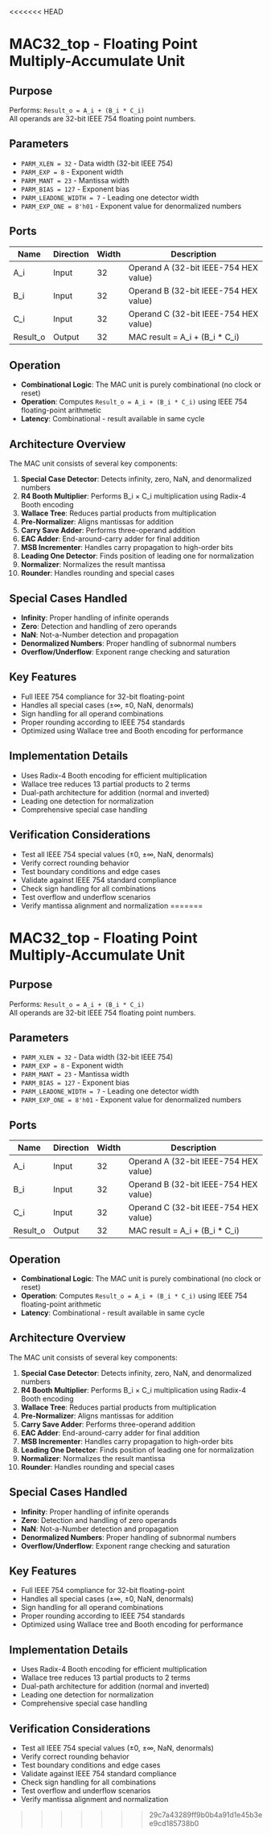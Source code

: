 <<<<<<< HEAD
# MAC32_top - Floating Point Multiply-Accumulate Unit

## Purpose
Performs: `Result_o = A_i + (B_i * C_i)`  
All operands are 32-bit IEEE 754 floating point numbers.

## Parameters
- `PARM_XLEN = 32` - Data width (32-bit IEEE 754)
- `PARM_EXP = 8` - Exponent width
- `PARM_MANT = 23` - Mantissa width
- `PARM_BIAS = 127` - Exponent bias
- `PARM_LEADONE_WIDTH = 7` - Leading one detector width
- `PARM_EXP_ONE = 8'h01` - Exponent value for denormalized numbers

## Ports

| Name     | Direction | Width | Description                          |
|----------|-----------|-------|--------------------------------------|
| A_i      | Input     | 32    | Operand A (32-bit IEEE-754 HEX value)|
| B_i      | Input     | 32    | Operand B (32-bit IEEE-754 HEX value)|
| C_i      | Input     | 32    | Operand C (32-bit IEEE-754 HEX value)|
| Result_o | Output    | 32    | MAC result = A_i + (B_i * C_i)       |

## Operation
- **Combinational Logic**: The MAC unit is purely combinational (no clock or reset)
- **Operation**: Computes `Result_o = A_i + (B_i * C_i)` using IEEE 754 floating-point arithmetic
- **Latency**: Combinational - result available in same cycle

## Architecture Overview
The MAC unit consists of several key components:

1. **Special Case Detector**: Detects infinity, zero, NaN, and denormalized numbers
2. **R4 Booth Multiplier**: Performs B_i × C_i multiplication using Radix-4 Booth encoding
3. **Wallace Tree**: Reduces partial products from multiplication
4. **Pre-Normalizer**: Aligns mantissas for addition
5. **Carry Save Adder**: Performs three-operand addition
6. **EAC Adder**: End-around-carry adder for final addition
7. **MSB Incrementer**: Handles carry propagation to high-order bits
8. **Leading One Detector**: Finds position of leading one for normalization
9. **Normalizer**: Normalizes the result mantissa
10. **Rounder**: Handles rounding and special cases

## Special Cases Handled
- **Infinity**: Proper handling of infinite operands
- **Zero**: Detection and handling of zero operands
- **NaN**: Not-a-Number detection and propagation
- **Denormalized Numbers**: Proper handling of subnormal numbers
- **Overflow/Underflow**: Exponent range checking and saturation

## Key Features
- Full IEEE 754 compliance for 32-bit floating-point
- Handles all special cases (±∞, ±0, NaN, denormals)
- Sign handling for all operand combinations
- Proper rounding according to IEEE 754 standards
- Optimized using Wallace tree and Booth encoding for performance

## Implementation Details
- Uses Radix-4 Booth encoding for efficient multiplication
- Wallace tree reduces 13 partial products to 2 terms
- Dual-path architecture for addition (normal and inverted)
- Leading one detection for normalization
- Comprehensive special case handling

## Verification Considerations
- Test all IEEE 754 special values (±0, ±∞, NaN, denormals)
- Verify correct rounding behavior
- Test boundary conditions and edge cases
- Validate against IEEE 754 standard compliance
- Check sign handling for all combinations
- Test overflow and underflow scenarios
- Verify mantissa alignment and normalization
=======
# MAC32_top - Floating Point Multiply-Accumulate Unit

## Purpose
Performs: `Result_o = A_i + (B_i * C_i)`  
All operands are 32-bit IEEE 754 floating point numbers.

## Parameters
- `PARM_XLEN = 32` - Data width (32-bit IEEE 754)
- `PARM_EXP = 8` - Exponent width
- `PARM_MANT = 23` - Mantissa width
- `PARM_BIAS = 127` - Exponent bias
- `PARM_LEADONE_WIDTH = 7` - Leading one detector width
- `PARM_EXP_ONE = 8'h01` - Exponent value for denormalized numbers

## Ports

| Name     | Direction | Width | Description                          |
|----------|-----------|-------|--------------------------------------|
| A_i      | Input     | 32    | Operand A (32-bit IEEE-754 HEX value)|
| B_i      | Input     | 32    | Operand B (32-bit IEEE-754 HEX value)|
| C_i      | Input     | 32    | Operand C (32-bit IEEE-754 HEX value)|
| Result_o | Output    | 32    | MAC result = A_i + (B_i * C_i)       |

## Operation
- **Combinational Logic**: The MAC unit is purely combinational (no clock or reset)
- **Operation**: Computes `Result_o = A_i + (B_i * C_i)` using IEEE 754 floating-point arithmetic
- **Latency**: Combinational - result available in same cycle

## Architecture Overview
The MAC unit consists of several key components:

1. **Special Case Detector**: Detects infinity, zero, NaN, and denormalized numbers
2. **R4 Booth Multiplier**: Performs B_i × C_i multiplication using Radix-4 Booth encoding
3. **Wallace Tree**: Reduces partial products from multiplication
4. **Pre-Normalizer**: Aligns mantissas for addition
5. **Carry Save Adder**: Performs three-operand addition
6. **EAC Adder**: End-around-carry adder for final addition
7. **MSB Incrementer**: Handles carry propagation to high-order bits
8. **Leading One Detector**: Finds position of leading one for normalization
9. **Normalizer**: Normalizes the result mantissa
10. **Rounder**: Handles rounding and special cases

## Special Cases Handled
- **Infinity**: Proper handling of infinite operands
- **Zero**: Detection and handling of zero operands
- **NaN**: Not-a-Number detection and propagation
- **Denormalized Numbers**: Proper handling of subnormal numbers
- **Overflow/Underflow**: Exponent range checking and saturation

## Key Features
- Full IEEE 754 compliance for 32-bit floating-point
- Handles all special cases (±∞, ±0, NaN, denormals)
- Sign handling for all operand combinations
- Proper rounding according to IEEE 754 standards
- Optimized using Wallace tree and Booth encoding for performance

## Implementation Details
- Uses Radix-4 Booth encoding for efficient multiplication
- Wallace tree reduces 13 partial products to 2 terms
- Dual-path architecture for addition (normal and inverted)
- Leading one detection for normalization
- Comprehensive special case handling

## Verification Considerations
- Test all IEEE 754 special values (±0, ±∞, NaN, denormals)
- Verify correct rounding behavior
- Test boundary conditions and edge cases
- Validate against IEEE 754 standard compliance
- Check sign handling for all combinations
- Test overflow and underflow scenarios
- Verify mantissa alignment and normalization
>>>>>>> 29c7a43289ff9b0b4a91d1e45b3ee9cd185738b0
